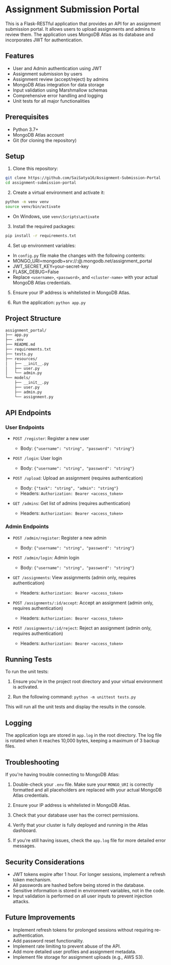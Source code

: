 # Assignment Submission Portal

This is a Flask-RESTful application that provides an API for an assignment submission portal. It allows users to upload assignments and admins to review them. The application uses MongoDB Atlas as its database and incorporates JWT for authentication.

## Features

- User and Admin authentication using JWT
- Assignment submission by users
- Assignment review (accept/reject) by admins
- MongoDB Atlas integration for data storage
- Input validation using Marshmallow schemas
- Comprehensive error handling and logging
- Unit tests for all major functionalities

## Prerequisites

- Python 3.7+
- MongoDB Atlas account
- Git (for cloning the repository)

## Setup

1. Clone this repository:

```bash 
git clone https://github.com/SaiSatya16/Assignment-Submission-Portal
cd assignment-submission-portal 
```

2. Create a virtual environment and activate it:
```bash 
python -m venv venv
source venv/bin/activate
```
- On Windows, use `venv\Scripts\activate`

3. Install the required packages:
```bash 
pip install -r requirements.txt
```


4. Set up environment variables:
- In `config.py` file make the changes with the following contents:
- MONGO_URI=mongodb+srv://<username>:<password>@<cluster-name>.mongodb.net/assignment_portal
- JWT_SECRET_KEY=your-secret-key
- FLASK_DEBUG=False
- Replace `<username>`, `<password>`, and `<cluster-name>` with your actual MongoDB Atlas credentials.

5. Ensure your IP address is whitelisted in MongoDB Atlas.

6. Run the application:
`python app.py`

## Project Structure
```bash
assignment_portal/
├── app.py
├── .env
├── README.md
├── requirements.txt
├── tests.py
├── resources/
│   ├── __init__.py
│   ├── user.py
│   └── admin.py
└── models/
    ├── __init__.py
    ├── user.py
    ├── admin.py
    └── assignment.py
```

## API Endpoints

### User Endpoints

- `POST /register`: Register a new user
  - Body: `{"username": "string", "password": "string"}`

- `POST /login`: User login
  - Body: `{"username": "string", "password": "string"}`

- `POST /upload`: Upload an assignment (requires authentication)
  - Body: `{"task": "string", "admin": "string"}`
  - Headers: `Authorization: Bearer <access_token>`

- `GET /admins`: Get list of admins (requires authentication)
  - Headers: `Authorization: Bearer <access_token>`

### Admin Endpoints

- `POST /admin/register`: Register a new admin
  - Body: `{"username": "string", "password": "string"}`

- `POST /admin/login`: Admin login
  - Body: `{"username": "string", "password": "string"}`

- `GET /assignments`: View assignments (admin only, requires authentication)
  - Headers: `Authorization: Bearer <access_token>`

- `POST /assignments/:id/accept`: Accept an assignment (admin only, requires authentication)
  - Headers: `Authorization: Bearer <access_token>`

- `POST /assignments/:id/reject`: Reject an assignment (admin only, requires authentication)
  - Headers: `Authorization: Bearer <access_token>`

## Running Tests

To run the unit tests:

1. Ensure you're in the project root directory and your virtual environment is activated.

2. Run the following command:
`python -m unittest tests.py`

This will run all the unit tests and display the results in the console.

## Logging

The application logs are stored in `app.log` in the root directory. The log file is rotated when it reaches 10,000 bytes, keeping a maximum of 3 backup files.

## Troubleshooting

If you're having trouble connecting to MongoDB Atlas:

1. Double-check your `.env` file. Make sure your `MONGO_URI` is correctly formatted and all placeholders are replaced with your actual MongoDB Atlas credentials.

2. Ensure your IP address is whitelisted in MongoDB Atlas.

3. Check that your database user has the correct permissions.

4. Verify that your cluster is fully deployed and running in the Atlas dashboard.

5. If you're still having issues, check the `app.log` file for more detailed error messages.

## Security Considerations

- JWT tokens expire after 1 hour. For longer sessions, implement a refresh token mechanism.
- All passwords are hashed before being stored in the database.
- Sensitive information is stored in environment variables, not in the code.
- Input validation is performed on all user inputs to prevent injection attacks.

## Future Improvements

- Implement refresh tokens for prolonged sessions without requiring re-authentication.
- Add password reset functionality.
- Implement rate limiting to prevent abuse of the API.
- Add more detailed user profiles and assignment metadata.
- Implement file storage for assignment uploads (e.g., AWS S3).